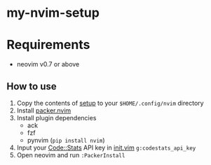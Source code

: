 # my-nvim-setup

# Requirements
* neovim v0.7 or above

## How to use
1. Copy the contents of [setup](setup) to your `$HOME/.config/nvim` directory
2. Install [packer.nvim](https://github.com/wbthomason/packer.nvim#quickstart)
3. Install plugin dependencies
   * ack
   * fzf
   * pynvim (`pip install nvim`)
4. Input your [Code::Stats](https://codestats.net/) API key in [init.vim](setup/init.vim) `g:codestats_api_key`
5. Open neovim and run `:PackerInstall`